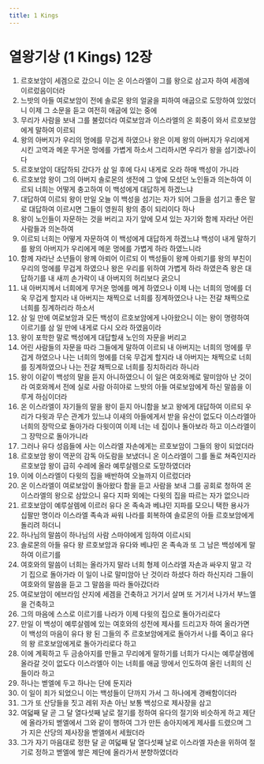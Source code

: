 ```yaml
---
title: 1 Kings
---
```


# 열왕기상 (1 Kings) 12장
1. 르호보암이 세겜으로 갔으니 이는 온 이스라엘이 그를 왕으로 삼고자 하여 세겜에 이르렀음이더라
1. 느밧의 아들 여로보암이 전에 솔로몬 왕의 얼굴을 피하여 애굽으로 도망하여 있었더니 이제 그 소문을 듣고 여전히 애굽에 있는 중에
1. 무리가 사람을 보내 그를 불렀더라 여로보암과 이스라엘의 온 회중이 와서 르호보암에게 말하여 이르되
1. 왕의 아버지가 우리의 멍에를 무겁게 하였으나 왕은 이제 왕의 아버지가 우리에게 시킨 고역과 메운 무거운 멍에를 가볍게 하소서 그리하시면 우리가 왕을 섬기겠나이다
1. 르호보암이 대답하되 갔다가 삼 일 후에 다시 내게로 오라 하매 백성이 가니라
1. 르호보암 왕이 그의 아버지 솔로몬의 생전에 그 앞에 모셨던 노인들과 의논하여 이르되 너희는 어떻게 충고하여 이 백성에게 대답하게 하겠느냐
1. 대답하여 이르되 왕이 만일 오늘 이 백성을 섬기는 자가 되어 그들을 섬기고 좋은 말로 대답하여 이르시면 그들이 영원히 왕의 종이 되리이다 하나
1. 왕이 노인들이 자문하는 것을 버리고 자기 앞에 모셔 있는 자기와 함께 자라난 어린 사람들과 의논하여
1. 이르되 너희는 어떻게 자문하여 이 백성에게 대답하게 하겠느냐 백성이 내게 말하기를 왕의 아버지가 우리에게 메운 멍에를 가볍게 하라 하였느니라
1. 함께 자라난 소년들이 왕께 아뢰어 이르되 이 백성들이 왕께 아뢰기를 왕의 부친이 우리의 멍에를 무겁게 하였으나 왕은 우리를 위하여 가볍게 하라 하였은즉 왕은 대답하기를 내 새끼 손가락이 내 아버지의 허리보다 굵으니
1. 내 아버지께서 너희에게 무거운 멍에를 메게 하였으나 이제 나는 너희의 멍에를 더욱 무겁게 할지라 내 아버지는 채찍으로 너희를 징계하였으나 나는 전갈 채찍으로 너희를 징계하리라 하소서
1. 삼 일 만에 여로보암과 모든 백성이 르호보암에게 나아왔으니 이는 왕이 명령하여 이르기를 삼 일 만에 내게로 다시 오라 하였음이라
1. 왕이 포학한 말로 백성에게 대답할새 노인의 자문을 버리고
1. 어린 사람들의 자문을 따라 그들에게 말하여 이르되 내 아버지는 너희의 멍에를 무겁게 하였으나 나는 너희의 멍에를 더욱 무겁게 할지라 내 아버지는 채찍으로 너희를 징계하였으나 나는 전갈 채찍으로 너희를 징치하리라 하니라
1. 왕이 이같이 백성의 말을 듣지 아니하였으니 이 일은 여호와께로 말미암아 난 것이라 여호와께서 전에 실로 사람 아히야로 느밧의 아들 여로보암에게 하신 말씀을 이루게 하심이더라
1. 온 이스라엘이 자기들의 말을 왕이 듣지 아니함을 보고 왕에게 대답하여 이르되 우리가 다윗과 무슨 관계가 있느냐 이새의 아들에게서 받을 유산이 없도다 이스라엘아 너희의 장막으로 돌아가라 다윗이여 이제 너는 네 집이나 돌아보라 하고 이스라엘이 그 장막으로 돌아가니라
1. 그러나 유다 성읍들에 사는 이스라엘 자손에게는 르호보암이 그들의 왕이 되었더라
1. 르호보암 왕이 역꾼의 감독 아도람을 보냈더니 온 이스라엘이 그를 돌로 쳐죽인지라 르호보암 왕이 급히 수레에 올라 예루살렘으로 도망하였더라
1. 이에 이스라엘이 다윗의 집을 배반하여 오늘까지 이르렀더라
1. 온 이스라엘이 여로보암이 돌아왔다 함을 듣고 사람을 보내 그를 공회로 청하여 온 이스라엘의 왕으로 삼았으니 유다 지파 외에는 다윗의 집을 따르는 자가 없으니라
1. 르호보암이 예루살렘에 이르러 유다 온 족속과 베냐민 지파를 모으니 택한 용사가 십팔만 명이라 이스라엘 족속과 싸워 나라를 회복하여 솔로몬의 아들 르호보암에게 돌리려 하더니
1. 하나님의 말씀이 하나님의 사람 스마야에게 임하여 이르시되
1. 솔로몬의 아들 유다 왕 르호보암과 유다와 베냐민 온 족속과 또 그 남은 백성에게 말하여 이르기를
1. 여호와의 말씀이 너희는 올라가지 말라 너희 형제 이스라엘 자손과 싸우지 말고 각기 집으로 돌아가라 이 일이 나로 말미암아 난 것이라 하셨다 하라 하신지라 그들이 여호와의 말씀을 듣고 그 말씀을 따라 돌아갔더라
1. 여로보암이 에브라임 산지에 세겜을 건축하고 거기서 살며 또 거기서 나가서 부느엘을 건축하고
1. 그의 마음에 스스로 이르기를 나라가 이제 다윗의 집으로 돌아가리로다
1. 만일 이 백성이 예루살렘에 있는 여호와의 성전에 제사를 드리고자 하여 올라가면 이 백성의 마음이 유다 왕 된 그들의 주 르호보암에게로 돌아가서 나를 죽이고 유다의 왕 르호보암에게로 돌아가리로다 하고
1. 이에 계획하고 두 금송아지를 만들고 무리에게 말하기를 너희가 다시는 예루살렘에 올라갈 것이 없도다 이스라엘아 이는 너희를 애굽 땅에서 인도하여 올린 너희의 신들이라 하고
1. 하나는 벧엘에 두고 하나는 단에 둔지라
1. 이 일이 죄가 되었으니 이는 백성들이 단까지 가서 그 하나에게 경배함이더라
1. 그가 또 산당들을 짓고 레위 자손 아닌 보통 백성으로 제사장을 삼고
1. 여덟째 달 곧 그 달 열다섯째 날로 절기를 정하여 유다의 절기와 비슷하게 하고 제단에 올라가되 벧엘에서 그와 같이 행하여 그가 만든 송아지에게 제사를 드렸으며 그가 지은 산당의 제사장을 벧엘에서 세웠더라
1. 그가 자기 마음대로 정한 달 곧 여덟째 달 열다섯째 날로 이스라엘 자손을 위하여 절기로 정하고 벧엘에 쌓은 제단에 올라가서 분향하였더라
